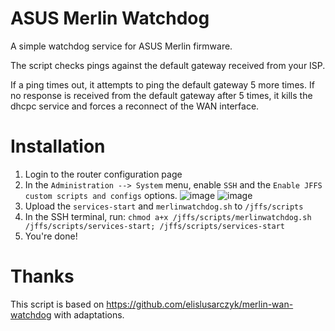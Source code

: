 # ASUS Merlin Watchdog
A simple watchdog service for ASUS Merlin firmware.

The script checks pings against the default gateway received from your ISP.

If a ping times out, it attempts to ping the default gateway 5 more times. If no response is received from the default gateway after 5 times, it kills the dhcpc service and forces a reconnect of the WAN interface.

# Installation
1. Login to the router configuration page
2. In the `Administration --> System` menu, enable `SSH` and the `Enable JFFS custom scripts and configs` options.
![image](https://user-images.githubusercontent.com/7189075/155067866-9278ed03-c00e-4baa-95d1-d5234f554be5.png)
![image](https://user-images.githubusercontent.com/7189075/155067935-f95beecc-0c3a-47e8-9ec6-f1758f040117.png)
3. Upload the `services-start` and `merlinwatchdog.sh` to `/jffs/scripts`
4. In the SSH terminal, run: `chmod a+x /jffs/scripts/merlinwatchdog.sh /jffs/scripts/services-start; /jffs/scripts/services-start`
5. You're done!

# Thanks
This script is based on https://github.com/elislusarczyk/merlin-wan-watchdog with adaptations.
